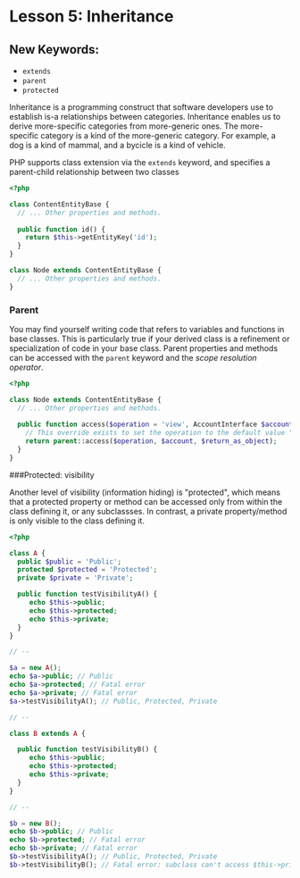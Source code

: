# Lesson 5: Inheritance

## New Keywords:

 - `extends`
 - `parent`
 - `protected`

Inheritance is a programming construct that software developers use to establish is-a relationships
between categories. Inheritance enables us to derive more-specific categories from more-generic
ones. The more-specific category is a kind of the more-generic category. For example, a dog is
a kind of mammal, and a bycicle is a kind of vehicle.

PHP supports class extension via the `extends` keyword, and specifies a parent-child relationship
between two classes

```php
<?php

class ContentEntityBase {
  // ... Other properties and methods.
  
  public function id() {
    return $this->getEntityKey('id');
  }
}

class Node extends ContentEntityBase {
  // ... Other properties and methods.
}
```

### Parent

You may find yourself writing code that refers to variables and functions in base classes. This is
particularly true if your derived class is a refinement or specialization of code in your base class.
Parent properties and methods can be accessed with the `parent` keyword and the *scope resolution
operator*.

```php
<?php

class Node extends ContentEntityBase {
  // ... Other properties and methods.
  
  public function access($operation = 'view', AccountInterface $account = NULL, $return_as_object = FALSE) {
    // This override exists to set the operation to the default value "view".
    return parent::access($operation, $account, $return_as_object);
  }
}

```

###Protected: visibility

Another level of visibility (information hiding) is "protected", which means that a protected property or method can be
accessed only from within the class defining it, or any subclassses. In contrast, a private property/method is only
visible to the class defining it.

```php
<?php

class A {
  public $public = 'Public';
  protected $protected = 'Protected';
  private $private = 'Private';

  public function testVisibilityA() {
     echo $this->public;
     echo $this->protected;
     echo $this->private;
  }
}

// --

$a = new A();
echo $a->public; // Public
echo $a->protected; // Fatal error
echo $a->private; // Fatal error
$a->testVisibilityA(); // Public, Protected, Private

// --

class B extends A {

  public function testVisibilityB() {
     echo $this->public;
     echo $this->protected;
     echo $this->private;
  }
}

// --

$b = new B();
echo $b->public; // Public
echo $b->protected; // Fatal error
echo $b->private; // Fatal error
$b->testVisibilityA(); // Public, Protected, Private
$b->testVisibilityB(); // Fatal error: subclass can't access $this->private
```
